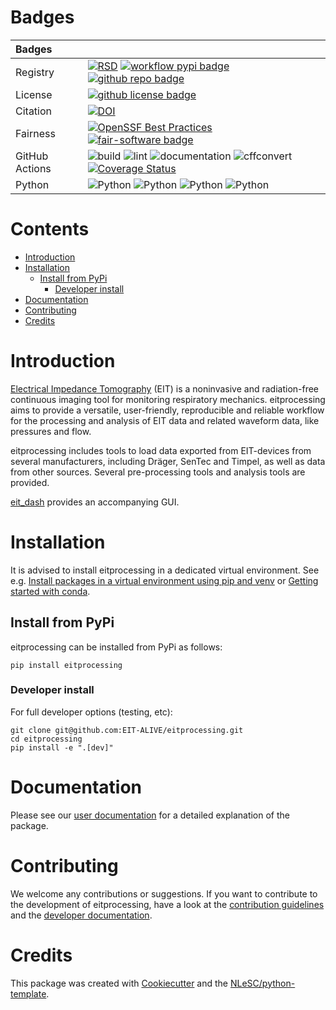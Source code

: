 # Badges <!-- omit in toc -->

| Badges         |                                                                                                                                                                                                                                                                                                                                                                                                                                                                                                                                                                            |
| :------------- | :------------------------------------------------------------------------------------------------------------------------------------------------------------------------------------------------------------------------------------------------------------------------------------------------------------------------------------------------------------------------------------------------------------------------------------------------------------------------------------------------------------------------------------------------------------------------- |
| Registry       | [![RSD](https://img.shields.io/badge/rsd-eitprocessing-00a3e3.svg)](https://www.research-software.nl/software/eitprocessing) [![workflow pypi badge](https://img.shields.io/pypi/v/eitprocessing.svg?colorB=blue)](https://pypi.python.org/project/eitprocessing/) [![github repo badge](https://img.shields.io/badge/github-repo-000.svg?logo=github&labelColor=gray&color=blue)](git@github.com:EIT-ALIVE/eitprocessing)                                                                                                                                                 |
| License        | [![github license badge](https://img.shields.io/github/license/EIT-ALIVE/eitprocessing)](git@github.com:EIT-ALIVE/eitprocessing)                                                                                                                                                                                                                                                                                                                                                                                                                                           |
| Citation       | [![DOI](https://zenodo.org/badge/617944717.svg)](https://zenodo.org/badge/latestdoi/617944717)                                                                                                                                                                                                                                                                                                                                                                                                                                                                             |
| Fairness       | [![OpenSSF Best Practices](https://www.bestpractices.dev/projects/9147/badge)](https://www.bestpractices.dev/projects/9147) [![fair-software badge](https://img.shields.io/badge/fair--software.eu-%E2%97%8F%20%20%E2%97%8F%20%20%E2%97%8F%20%20%E2%97%8F%20%20%E2%97%8B-yellow)](https://fair-software.eu)                                                                                                                                                                                                                                                                |
| GitHub Actions | ![build](https://github.com/EIT-ALIVE/eitprocessing/actions/workflows/build.yml/badge.svg) ![lint](https://github.com/EIT-ALIVE/eitprocessing/actions/workflows/lint.yml/badge.svg) ![documentation](https://github.com/EIT-ALIVE/eitprocessing/actions/workflows/documentation.yml/badge.svg) ![cffconvert](https://github.com/EIT-ALIVE/eitprocessing/actions/workflows/cffconvert.yml/badge.svg) [![Coverage Status](https://coveralls.io/repos/github/EIT-ALIVE/eitprocessing/badge.svg?branch=main)](https://coveralls.io/github/EIT-ALIVE/eitprocessing?branch=main) |
| Python         | ![Python](https://img.shields.io/badge/python-3.10-blue.svg) ![Python](https://img.shields.io/badge/python-3.11-blue.svg) ![Python](https://img.shields.io/badge/python-3.12-blue.svg) ![Python](https://img.shields.io/badge/python-3.13-blue.svg)                                                                                                                                                                                                                                                                                                                        |

# Contents <!-- omit in toc -->

- [Introduction](#introduction)
- [Installation](#installation)
  - [Install from PyPi](#install-from-pypi)
    - [Developer install](#developer-install)
- [Documentation](#documentation)
- [Contributing](#contributing)
- [Credits](#credits)

# Introduction

[Electrical Impedance Tomography](https://en.wikipedia.org/wiki/Electrical_impedance_tomography) (EIT) is a noninvasive
and radiation-free continuous imaging tool for monitoring respiratory mechanics. eitprocessing aims to provide a
versatile, user-friendly, reproducible and reliable workflow for the processing and analysis of EIT data and related
waveform data, like pressures and flow.

eitprocessing includes tools to load data exported from EIT-devices from several manufacturers, including Dräger, SenTec
and Timpel, as well as data from other sources. Several pre-processing tools and analysis tools are provided.

<!-- TODO when available, add summarisation and reporting -->
<!-- TODO extend with short list of available tools when applicable -->

[eit_dash](https://github.com/EIT-ALIVE/eit_dash) provides an accompanying GUI.

# Installation

It is advised to install eitprocessing in a dedicated virtual environment. See e.g. [Install packages in a virtual
environment using pip and
venv](https://packaging.python.org/en/latest/guides/installing-using-pip-and-virtual-environments/) or [Getting started
with conda](https://docs.conda.io/projects/conda/en/stable/user-guide/getting-started.html).

## Install from PyPi

eitprocessing can be installed from PyPi as follows:

```
pip install eitprocessing
```

### Developer install

For full developer options (testing, etc):

```
git clone git@github.com:EIT-ALIVE/eitprocessing.git
cd eitprocessing
pip install -e ".[dev]"
```

# Documentation

Please see our [user documentation](https://eit-alive.github.io/eitprocessing/) for a detailed explanation of the package.

# Contributing

We welcome any contributions or suggestions. If you want to contribute to the development of eitprocessing,
have a look at the [contribution guidelines](CONTRIBUTING.md) and the [developer documentation](README.dev.md).

# Credits

This package was created with [Cookiecutter](https://github.com/audreyr/cookiecutter) and the [NLeSC/python-template](https://github.com/NLeSC/python-template).
